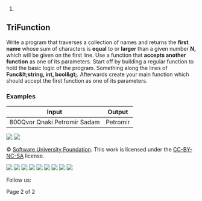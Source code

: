1.
## TriFunction

Write a program that traverses a collection of names and returns the **first name** whose sum of characters is **equal** to or **larger** than a given number **N,** which will be given on the first line. Use a function that **accepts another function** as one of its parameters. Start off by building a regular function to hold the basic logic of the program. Something along the lines of **Func\&lt;string, int, bool\&gt;**. Afterwards create your main function which should accept the first function as one of its parameters.

### Examples

| **Input** | **Output** |
| --- | --- |
| 800Qvor Qnaki Petromir Sadam | Petromir |

![](RackMultipart20200426-4-1aue21a_html_4062ce8ea76a185d.png) ![](RackMultipart20200426-4-1aue21a_html_8a75836c1b17966.gif)

© [Software University Foundation](http://softuni.foundation/). This work is licensed under the [CC-BY-NC-SA](http://creativecommons.org/licenses/by-nc-sa/4.0/) license.

![](RackMultipart20200426-4-1aue21a_html_17fe808e24cdd6c6.png) ![](RackMultipart20200426-4-1aue21a_html_2a07e57d0737966a.png) ![](RackMultipart20200426-4-1aue21a_html_94be3df36d913358.png) ![](RackMultipart20200426-4-1aue21a_html_ff9c629b0a21eb6b.png) ![](RackMultipart20200426-4-1aue21a_html_7db86a748da0e575.png) ![](RackMultipart20200426-4-1aue21a_html_a9d346b26d97741d.png) ![](RackMultipart20200426-4-1aue21a_html_9758e785eadf0cc.png) ![](RackMultipart20200426-4-1aue21a_html_660141fbd6d8d4a8.png) ![](RackMultipart20200426-4-1aue21a_html_d7fa82ab7332f3fa.png)

Follow us:

Page 2 of 2
